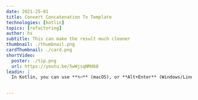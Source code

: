 ```yaml
---
date: 2021-25-01
title: Convert Concatenation To Template
technologies: [kotlin]
topics: [refactoring]
author: hs
subtitle: This can make the result much cleaner
thumbnail: ./thumbnail.png
cardThumbnail: ./card.png
shortVideo:
  poster: ./tip.png
  url: https://youtu.be/5wWjsqNMd68
leadin: |
  In Kotlin, you can use **⌥⏎** (macOS), or **Alt+Enter** (Windows/Linux), to convert a string concatenation expression into a template string. The result is much cleaner without the '+' operator.  
  

---
```


